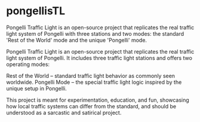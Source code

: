 # pongellisTL
Pongelli Traffic Light is an open-source project that replicates the real traffic light system of Pongelli with three stations and two modes: the standard 'Rest of the World' mode and the unique 'Pongelli' mode.



Pongelli Traffic Light is an open-source project that replicates the real traffic light system of Pongelli.
It includes three traffic light stations and offers two operating modes:

Rest of the World – standard traffic light behavior as commonly seen worldwide.
Pongelli Mode – the special traffic light logic inspired by the unique setup in Pongelli.

This project is meant for experimentation, education, and fun, showcasing how local traffic systems can differ from the standard, and should be understood as a sarcastic and satirical project.
